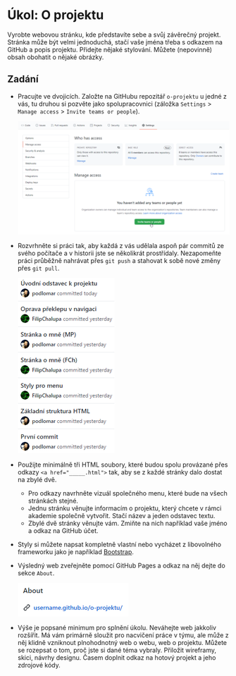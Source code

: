 # Úkol: O projektu

Vyrobte webovou stránku, kde představíte sebe a svůj závěrečný projekt. Stránka může být velmi jednoduchá, stačí vaše jména třeba s odkazem na GitHub a popis projektu. Přidejte nějaké stylování. Můžete (nepovinně) obsah obohatit o nějaké obrázky.

## Zadání

- Pracujte ve dvojicích. Založte na GitHubu repozitář `o-projektu` u jedné z vás, tu druhou si pozvěte jako spolupracovnici (záložka `Settings` > `Manage access` > `Invite teams or people`).

  ![pozvánka](./zadani/pozvanka.png)

- Rozvrhněte si práci tak, aby každá z vás udělala aspoň pár commitů ze svého počítače a v historii jste se několikrát prostřídaly. Nezapomeňte práci průběžně nahrávat přes `git push` a stahovat k sobě nové změny přes `git pull`.

  ![historie](./zadani/historie.png)

- Použijte minimálně tři HTML soubory, které budou spolu provázané přes odkazy `<a href="_____.html">` tak, aby se z každé stránky dalo dostat na zbylé dvě.

  - Pro odkazy navrhněte vizuál společného menu, které bude na všech stránkách stejné.
  - Jednu stránku věnujte informacím o projektu, který chcete v rámci akademie společně vytvořit. Stačí název a jeden odstavec textu.
  - Zbylé dvě stránky věnujte vám. Zmiňte na nich například vaše jméno a odkaz na GitHub účet.

- Styly si můžete napsat kompletně vlastní nebo vycházet z libovolného frameworku jako je například [Bootstrap](https://getbootstrap.com/).

- Výsledný web zveřejněte pomocí GitHub Pages a odkaz na něj dejte do sekce `About`.

  ![About](./zadani/about.png)

- Výše je popsané minimum pro splnění úkolu. Neváhejte web jakkoliv rozšířit. Má vám primárně sloužit pro nacvičení práce v týmu, ale může z něj klidně vzniknout plnohodnotný web o webu, web o projektu. Můžete se rozepsat o tom, proč jste si dané téma vybraly. Přiložit wireframy, skici, návrhy designu. Časem doplnit odkaz na hotový projekt a jeho zdrojové kódy.
